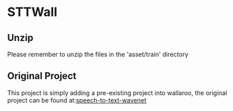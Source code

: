 # STTWall
## Unzip
Please remember to unzip the files in the 'asset/train' directory
## Original Project
This project is simply adding a pre-existing project into wallaroo,
the original project can be found at:[speech-to-text-wavenet](https://github.com/buriburisuri/speech-to-text-wavenet "speech-to-text-wavenet")
